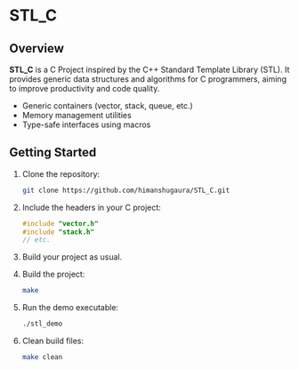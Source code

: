 # STL_C
## Overview

**STL_C** is a C Project inspired by the C++ Standard Template Library (STL). It provides generic data structures and algorithms for C programmers, aiming to improve productivity and code quality.

- Generic containers (vector, stack, queue, etc.)
- Memory management utilities
- Type-safe interfaces using macros

## Getting Started

1. Clone the repository:
    ```bash
    git clone https://github.com/himanshugaura/STL_C.git
    ```
2. Include the headers in your C project:
    ```c
    #include "vector.h"
    #include "stack.h"
    // etc.
    ```
3. Build your project as usual.

1. Build the project:
    ```bash
    make
    ```
2. Run the demo executable:
    ```bash
    ./stl_demo
    ```
3. Clean build files:
    ```bash
    make clean
    ```
